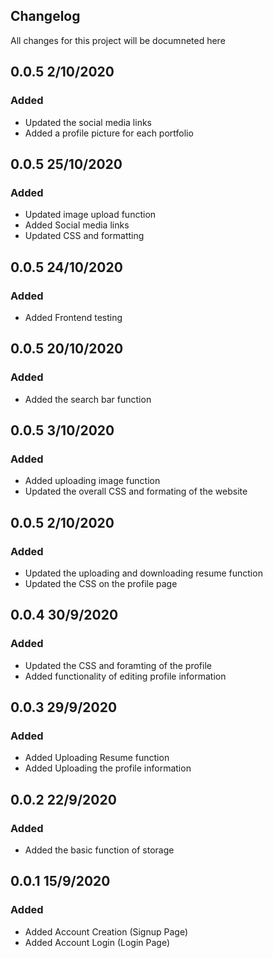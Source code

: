 ## Changelog
All changes for this project will be documneted here

## 0.0.5 2/10/2020

### Added

- Updated the social media links
- Added a profile picture for each portfolio

## 0.0.5 25/10/2020

### Added

- Updated image upload function
- Added Social media links
- Updated CSS and formatting

## 0.0.5 24/10/2020

### Added

- Added Frontend testing

## 0.0.5 20/10/2020

### Added

- Added the search bar function

## 0.0.5 3/10/2020

### Added

- Added uploading image function
- Updated the overall CSS and formating of the website

## 0.0.5 2/10/2020

### Added

- Updated the uploading and downloading resume function
- Updated the CSS on the profile page

## 0.0.4 30/9/2020

### Added

- Updated the CSS and foramting of the profile
- Added functionality of editing profile information

## 0.0.3 29/9/2020

### Added

- Added Uploading Resume function
- Added Uploading the profile information

## 0.0.2 22/9/2020

### Added

- Added the basic function of storage

## 0.0.1 15/9/2020

### Added

- Added Account Creation (Signup Page)
- Added Account Login (Login Page)
